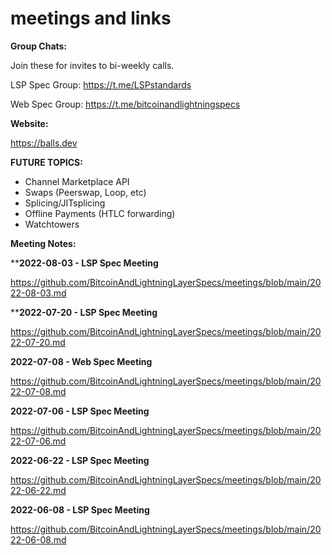 # meetings and links

**Group Chats:** 

Join these for invites to bi-weekly calls.


LSP Spec Group: https://t.me/LSPstandards

Web Spec Group: https://t.me/bitcoinandlightningspecs


**Website:** 

https://balls.dev


**FUTURE TOPICS:** 

- Channel Marketplace API
- Swaps (Peerswap, Loop, etc)
- Splicing/JITsplicing
- Offline Payments (HTLC forwarding)
- Watchtowers


**Meeting Notes:**

****2022-08-03 - LSP Spec Meeting**

https://github.com/BitcoinAndLightningLayerSpecs/meetings/blob/main/2022-08-03.md

****2022-07-20 - LSP Spec Meeting**

https://github.com/BitcoinAndLightningLayerSpecs/meetings/blob/main/2022-07-20.md

**2022-07-08 - Web Spec Meeting**

https://github.com/BitcoinAndLightningLayerSpecs/meetings/blob/main/2022-07-08.md

**2022-07-06 - LSP Spec Meeting**

https://github.com/BitcoinAndLightningLayerSpecs/meetings/blob/main/2022-07-06.md

**2022-06-22 - LSP Spec Meeting**

https://github.com/BitcoinAndLightningLayerSpecs/meetings/blob/main/2022-06-22.md

**2022-06-08 - LSP Spec Meeting**

https://github.com/BitcoinAndLightningLayerSpecs/meetings/blob/main/2022-06-08.md
